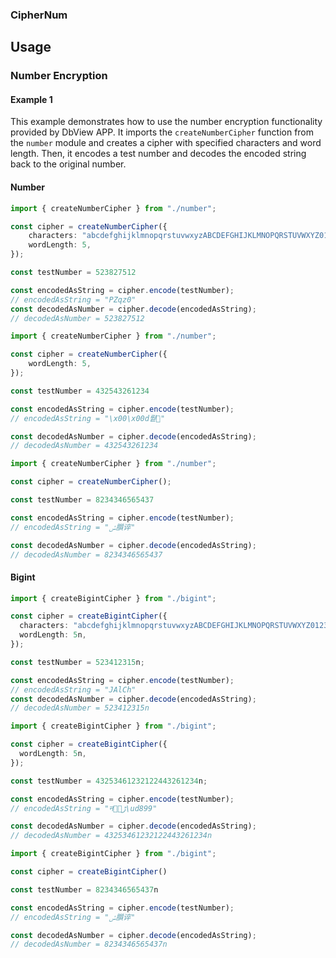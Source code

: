 ### CipherNum

## Usage

### Number Encryption

#### Example 1

This example demonstrates how to use the number encryption functionality provided by DbView APP. It imports the `createNumberCipher` function from the `number` module and creates a cipher with specified characters and word length. Then, it encodes a test number and decodes the encoded string back to the original number.


#### Number


```ts
import { createNumberCipher } from "./number";

const cipher = createNumberCipher({
    characters: "abcdefghijklmnopqrstuvwxyzABCDEFGHIJKLMNOPQRSTUVWXYZ0123456789",
    wordLength: 5,
});

const testNumber = 523827512

const encodedAsString = cipher.encode(testNumber);
// encodedAsString = "PZqz0"
const decodedAsNumber = cipher.decode(encodedAsString);
// decodedAsNumber = 523827512
```


```ts
import { createNumberCipher } from "./number";

const cipher = createNumberCipher({
    wordLength: 5,
});

const testNumber = 432543261234

const encodedAsString = cipher.encode(testNumber);
// encodedAsString = "\x00\x00d뤝" 

const decodedAsNumber = cipher.decode(encodedAsString);
// decodedAsNumber = 432543261234
```

```ts
import { createNumberCipher } from "./number";

const cipher = createNumberCipher();

const testNumber = 8234346565437

const encodedAsString = cipher.encode(testNumber);
// encodedAsString = "ݽ䑇谇" 

const decodedAsNumber = cipher.decode(encodedAsString);
// decodedAsNumber = 8234346565437
```

#### Bigint
```ts
import { createBigintCipher } from "./bigint";

const cipher = createBigintCipher({
  characters: "abcdefghijklmnopqrstuvwxyzABCDEFGHIJKLMNOPQRSTUVWXYZ0123456789",
  wordLength: 5n,
});

const testNumber = 523412315n;

const encodedAsString = cipher.encode(testNumber);
// encodedAsString = "JAlCh"
const decodedAsNumber = cipher.decode(encodedAsString);
// decodedAsNumber = 523412315n
```

```ts
import { createBigintCipher } from "./bigint";

const cipher = createBigintCipher({
  wordLength: 5n,
});

const testNumber = 43253461232122443261234n;

const encodedAsString = cipher.encode(testNumber);
// encodedAsString = "नﮌ\ud899"

const decodedAsNumber = cipher.decode(encodedAsString);
// decodedAsNumber = 43253461232122443261234n
```

```ts
import { createBigintCipher } from "./bigint";

const cipher = createBigintCipher()

const testNumber = 8234346565437n

const encodedAsString = cipher.encode(testNumber);
// encodedAsString = "ݽ䑇谇" 

const decodedAsNumber = cipher.decode(encodedAsString);
// decodedAsNumber = 8234346565437n
```

